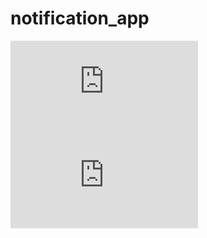 # notification_app

![stack Overflow](https://file.fm/thumb_show.php?i=qpmbmpz6f)
![stack Overflow](https://file.fm/thumb_show.php?i=3cz5unw5j)
